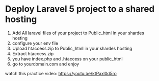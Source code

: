 # Deploy Laravel 5 project to a shared hosting
1. Add All laravel files of your project to Public_html in your shardes hosting
2. configure your env file
3. Upload htaccess.zip to Public_html in your shardes hosting
4. Extract htaccess.zip
5. you have index.php and .htaccess on your public_html 
6. go to yourdomain.com and enjoy

watch this practice video:
https://youtu.be/ktPaxl0d5ro
